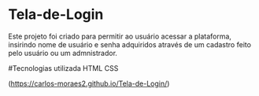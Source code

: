 # Tela-de-Login
Este projeto foi criado para permitir ao usuário acessar a plataforma,<br>
insirindo nome de usuário e senha adquiridos através de um cadastro feito<br>
pelo usuário ou um admnistrador.

#Tecnologias utilizada
HTML
CSS

(https://carlos-moraes2.github.io/Tela-de-Login/)
